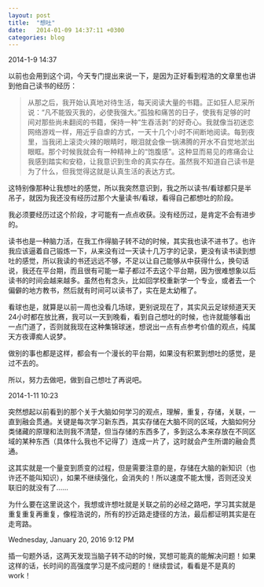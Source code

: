 ```yaml
---
layout: post
title:  "想吐"
date:   2014-01-09 14:37:11 +0300
categories: blog
---
```

2014-1-9 14:37

以前也会用到这个词，今天专门提出来说一下，是因为正好看到程浩的文章里也讲到他自己读书的经历：

>从那之后，我开始认真地对待生活，每天阅读大量的书籍。正如狂人尼采所说：“凡不能毁灭我的，必使我强大。”孤独和痛苦的日子，使我有足够的时间对那些尚未翻阅的书籍，保持一种“生吞活剥”的好奇心。我就像当初迷恋网络游戏一样，用近乎自虐的方式，一天十几个小时不间断地阅读。每到夜里，当我闭上滚烫火辣的眼睛时，眼泪就会像一锅沸腾的开水不自觉地淤出眼眶。那个时候我就会有一种精神上的“饱腹感”。这种显而易见的疼痛会让我感到踏实和安稳，让我意识到生命的真实存在。虽然我不知道自己读书是为了什么，但我觉得这就是认真生活的表达方式。

这特别像那种让我想吐的感觉，所以我突然意识到，我之所以读书/看球都只是半吊子，就因为我还没有经历过那个大量读书/看球，看得自己都想吐的阶段。

我必须要经历过这个阶段，才可能有一点点收获。没有经历过，是肯定不会有进步的。

读书也是一种脑力活，在我工作得脑子转不动的时候，其实我也读不进书了。也许我应该逼着自己锻炼一下，从来没有过一天读十几万字的记录，更没有读书读到想吐的感觉，所以我读的书还远远不够，不足以让自己能够从中获得什么，换句话说，我还在平台期，而且很有可能一辈子都过不去这个平台期，因为很难想象以后读书的时间会越来越多。虽然也有念头，比如回学校重新学一个专业，或者去一个偏僻的地方教书，然后就有时间可以读书了，实在是太幼稚了。

看球也是，就算是以前一周也没看几场球，更别说现在了，其实风云足球频道天天24小时都在放比赛，我可以一天到晚看，看到自己想吐的时候，也许就能够看出一点门道了，否则就我现在这种集锦球迷，想说出一点有点参考价值的观点，纯属天方夜谭痴人说梦。

做别的事也都是这样，都会有一个漫长的平台期，如果没有积累到想吐的感觉，是过不去的。

所以，努力去做吧，做到自己想吐了再说吧。

2014-1-11 10:23

突然想起以前看到的那个关于大脑如何学习的观点，理解，重复，存储，关联，一直到融会贯通。关键是每次学习新东西，其实存储在大脑不同的区域，大脑如何分类储藏的原理和法则我不清楚，但当存储的东西多了，多到这么本来存放在不同区域的某种东西（具体什么我也不记得了）连成一片了，这时就会产生所谓的融会贯通。

这其实就是一个量变到质变的过程，但是需要注意的是，存储在大脑的新知识（也许还不能叫知识），如果不继续强化，会消失的！所以速度不能太慢，否则还没关联旧的就没有了……

为什么要在这里说这个，我想或许想吐就是关联之前的必经之路吧，学习其实就是重复重复再重复，像程浩说的，所有的抄近路走捷径的方法，最后都证明其实是在走弯路。

Wednesday, January 20, 2016 9:12 PM

插一句题外话，这两天发现当脑子转不动的时候，冥想可能真的能解决问题！如果这样的话，长时间的高强度学习是不成问题的！继续尝试，看看是不是真的work！
